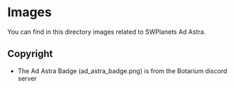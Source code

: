 # Images

You can find in this directory images related to SWPlanets Ad Astra.

## Copyright
- The Ad Astra Badge (ad_astra_badge.png) is from the Botarium discord server